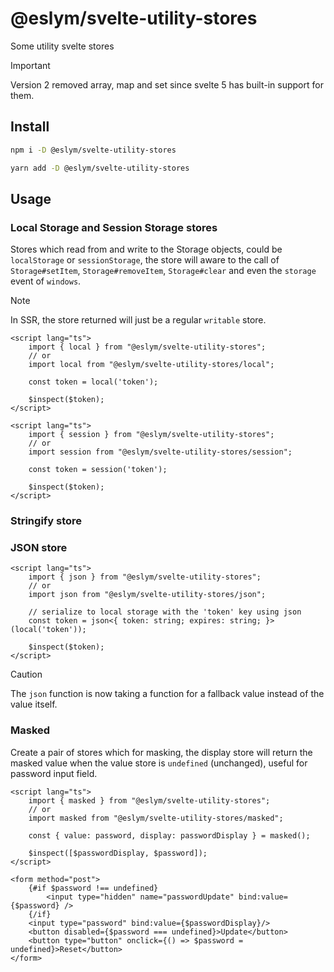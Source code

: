 # @eslym/svelte-utility-stores

Some utility svelte stores

> [!IMPORTANT]  
> Version 2 removed array, map and set since svelte 5 has built-in support for them.

## Install

```bash
npm i -D @eslym/svelte-utility-stores
```

```bash
yarn add -D @eslym/svelte-utility-stores
```

## Usage

### Local Storage and Session Storage stores

Stores which read from and write to the Storage objects, could be `localStorage` or `sessionStorage`,
the store will aware to the call of `Storage#setItem`, `Storage#removeItem`, `Storage#clear` and even
the `storage` event of `windows`.

> [!NOTE]  
> In SSR, the store returned will just be a regular `writable` store.

```svelte
<script lang="ts">
    import { local } from "@eslym/svelte-utility-stores";
    // or
    import local from "@eslym/svelte-utility-stores/local";

    const token = local('token');

    $inspect($token);
</script>
```

```svelte
<script lang="ts">
    import { session } from "@eslym/svelte-utility-stores";
    // or
    import session from "@eslym/svelte-utility-stores/session";

    const token = session('token');

    $inspect($token);
</script>
```

### Stringify store

<script lang="ts">
    import { stringify } from "@eslym/svelte-utility-stores";
    // or
    import stringify from "@eslym/svelte-utility-stores/stringify";

    import superjson from 'superjson';

    // serialize to local storage with the 'token' key using superjson
    const token = stringify<{ token: string; expires: Date; }>(superjson, local('token'));

    $inspect($token);
</script>

### JSON store

```svelte
<script lang="ts">
    import { json } from "@eslym/svelte-utility-stores";
    // or
    import json from "@eslym/svelte-utility-stores/json";

    // serialize to local storage with the 'token' key using json
    const token = json<{ token: string; expires: string; }>(local('token'));

    $inspect($token);
</script>
```

> [!CAUTION]
> The `json` function is now taking a function for a fallback value instead of the value itself.

### Masked

Create a pair of stores which for masking, the display store will return the masked value when
the value store is `undefined` (unchanged), useful for password input field.

```svelte
<script lang="ts">
    import { masked } from "@eslym/svelte-utility-stores";
    // or
    import masked from "@eslym/svelte-utility-stores/masked";

    const { value: password, display: passwordDisplay } = masked();

    $inspect([$passwordDisplay, $password]);
</script>

<form method="post">
    {#if $password !== undefined}
        <input type="hidden" name="passwordUpdate" bind:value={$password} />
    {/if}
    <input type="password" bind:value={$passwordDisplay}/>
    <button disabled={$password === undefined}>Update</button>
    <button type="button" onclick={() => $password = undefined}>Reset</button>
</form>
```
